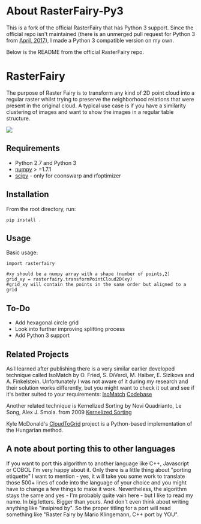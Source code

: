 # About RasterFairy-Py3

This is a fork of the official RasterFairy that has Python 3 support. Since the official repo isn't maintained (there is an unmerged pull request for Python 3 from [April, 2017](https://github.com/Quasimondo/RasterFairy/pull/8)), I made a Python 3 compatible version on my own.

Below is the README from the official RasterFairy repo.

# RasterFairy
The purpose of Raster Fairy is to transform any kind of 2D point cloud into a regular raster whilst trying to preserve the neighborhood relations that were present in the original cloud. A typical use case is if you have a similarity clustering of images and want to show the images in a regular table structure.

![](http://i.imgur.com/HWOsmGC.gif)


Requirements
------------
* Python 2.7 and Python 3
* [numpy](numpy.scipy.org) > =1.7.1
* [scipy](www.scipy.org) - only for coonswarp and rfoptimizer

Installation
------------

From the root directory, run:
```
pip install .
```

Usage
-----

Basic usage:

```
import rasterfairy

#xy should be a numpy array with a shape (number of points,2) 
grid_xy = rasterfairy.transformPointCloud2D(xy)
#grid_xy will contain the points in the same order but aligned to a grid
```

To-Do
-----
* Add hexagonal circle grid
* Look into further improving splitting process
* Add Python 3 support


Related Projects
-----
As I learned after publishing there is a very similar earlier developed technique called IsoMatch
by O. Fried, S. DiVerdi, M. Halber, E. Sizikova and A. Finkelstein. 
Unfortunately I was not aware of it during my research and their solution works differently, but
you might want to check it out and see if it's better suited to your requirements:
[IsoMatch](http://gfx.cs.princeton.edu/pubs/Fried_2015_ICI/index.php)
[Codebase](https://github.com/ohadf/isomatch)

Another related technique is Kernelized Sorting by Novi Quadrianto, Le Song, Alex J. Smola. from 2009 
[Kernelized Sorting](http://users.sussex.ac.uk/~nq28/kernelized_sorting.html)

Kyle McDonald's [CloudToGrid](https://github.com/kylemcdonald/CloudToGrid) project is a Python-based implementation of the Hungarian method.

A note about porting this to other languages
-----

If you want to port this algorithm to another language like C++, Javascript or COBOL I'm very happy about it.
Only there is a little thing about "porting etiquette" I want to mention - yes, it will take you some
work to translate those 500+ lines of code into the language of your choice and you might have to change
a few things to make it work. Nevertheless, the algorithm stays the same and yes - I'm probably quite
vain here - but I like to read my name. In big letters. Bigger than yours. And don't even think about
writing anything like "insipired by". So the proper titling for a port will read something like
"Raster Fairy by Mario Klingemann, C++ port by YOU".  

